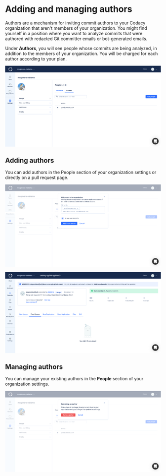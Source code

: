 # Adding and managing authors

Authors are a mechanism for inviting commit authors to your Codacy organization that aren't members of your organization. You might find yourself in a position where you want to analyze commits that were authored with redacted Git committer emails or bot-generated emails.

Under **Authors**, you will see people whose commits are being analyzed, in addition to the members of your organization. You will be charged for each author according to your plan.

![Authors](images/authors.png)

## Adding authors

You can add authors in the People section of your organization settings or directly on a pull request page.

![Adding authors](images/authors-add.png)

![Adding authors on a pull request](images/authors-add-pr.png)

## Managing authors

You can manage your existing authors in the **People** section of your organization settings.

![Removing an author](images/authors-remove.png)
